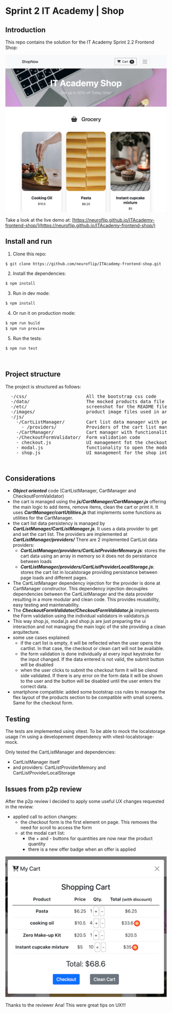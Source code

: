 # Sprint 2 IT Academy | Shop

## Introduction

This repo contains the solution for the IT Academy Sprint 2.2 Frontend Shop:

![alt basic screenshot from the project](https://github.com/neuroflip/ITAcademy-frontend-shop/blob/main/etc/screenshot.png)

Take a look at the live demo at: [https://neuroflip.github.io/ITAcademy-frontend-shop/](https://neuroflip.github.io/ITAcademy-frontend-shop/)
<br>

## Install and run

1. Clone this repo:
```bash
$ git clone https://github.com/neuroflip/ITAcademy-frontend-shop.git
```
2. Install the dependencies:
```bash
$ npm install
```
3. Run in dev mode:
```bash
$ npm install
```

4. Or run it on production mode:
```bash
$ npm run build
$ npm run preview
```

5. Run the tests:
```bash
$ npm run test
```

<br>

## Project structure

The project is structured as follows:

<pre>
  -/css/                      All the bootstrap css code
  -/data/                     The mocked products data file used to manage the cart
  -/etc/                      screenshot for the README file
  -/images/                   product image files used in articles at index.html
  -/js/            
    -/CartListManager/        Cart list data manager with persistence between page loads.
      - /providers/           Providers of the cart list manager to get and set the cart data. 
    -/CartManager/            Cart manager with functionality to add items, remove items, clean the cart or print it.
    -/CheckoutFormValidator/  Form validation code
    - checkout.js             UI management fot the checkout form interaction
    - modal.js                functionality to open the modal cart capturing the bootstrap click event
    - shop.js                 UI management for the shop interaction (add products to the cart list)
</pre>

<br>

## Considerations

- ***Object oriented*** code (CartListManager, CartManager and CheckoutFormValidator)
- the cart is managed using the ***js/CartManager/CartManager.js*** offering the main logic to add items, remove items, clean the cart or print it. It uses ***CartManager/cartUtilities.js*** that implements some functions as utilities for the CartManager.
- the cart list data persistency is managed by ***CartListManager/CartListManager.js***. It uses a data provider to get and set the cart list. The providers are implemented at ***CartListManager/providers/*** There are 2 implemented CartList data providers:
  - ***CartListManager/providers/CartListProviderMemory.js***: stores the cart data using an array in memory so it does not do persistance between loads
  - ***CartListManager/providers/CartListProviderLocalStorage.js***: stores the cart list in localstorage providing persistance between page loads and different pages.
- The CartListManager dependency injection for the provider is done at CartManager constructor. This dependency injection decouples dependencies between the CartListManager and the data provider resulting in a more modular and clean code. This provides reusability, easy testing and maintenability.
- The ***CheckoutFormValidator/CheckoutFormValidator.js*** implements the Form validation using the individual validators in validators.js
- This way shop.js, modal.js and shop.js are just preparing the ui interaction and not managing the main logic of the site providing a clean arquitecture.
- some use cases explained:
  - if the cart list is empty, it will be reflected when the user opens the cartlist. In that case, the checkout or clean cart will not be available.
  - the form validation is done individually at every input keystroke for the input changed. If the data entered is not valid, the submit button will be disabled
  - when the user clicks to submit the checkout form it will be cliend side validated. If there is any error on the form data it will be shown to the user and the button will be disabled until the user enters the correct data.
- smartphone compatible: added some bootstrap css rules to manage the flex layout of the products section to be compatible with small screens. Same for the checkout form.

## Testing
The tests are implemented using vitest. To be able to mock the localstorage usage i'm using a developement dependency with vitest-localstorage-mock.

Only tested the CartListManager and dependencies:
 - CartListManager itself
 - and providers: CartListProviderMemory and CartListProviderLocalStorage

## Issues from p2p review

After the p2p review I decided to apply some useful UX changes requested in the review:

 - applied call to action changes:
    - the checkout form is the first element on page. This removes the need for scroll to access the form
    - at the modal cart list:
      - the + and - buttons for quantities are now near the product quantity
      - there is a new offer badge when an offer is applied

![alt basic screenshot from the mopdal cartlist](https://github.com/neuroflip/ITAcademy-frontend-shop/blob/main/etc/cartList.png)

Thanks to the reviewer Ana! This were great tips on UX!!!